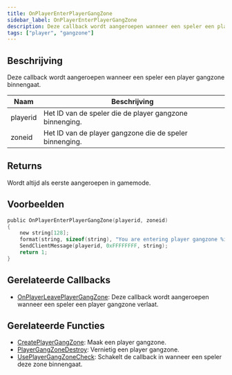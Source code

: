 ```yaml
---
title: OnPlayerEnterPlayerGangZone
sidebar_label: OnPlayerEnterPlayerGangZone
description: Deze callback wordt aangeroepen wanneer een speler een player gangzone binnengaat.
tags: ["player", "gangzone"]
---
```


<VersionWarn name='callback' version='omp v1.1.0.2612' />

## Beschrijving

Deze callback wordt aangeroepen wanneer een speler een player gangzone binnengaat.

| Naam     | Beschrijving                                            |
| -------- | ------------------------------------------------------ |
| playerid | Het ID van de speler die de player gangzone binnenging. |
| zoneid   | Het ID van de player gangzone die de speler binnenging. |

## Returns

Wordt altijd als eerste aangeroepen in gamemode.

## Voorbeelden

```c
public OnPlayerEnterPlayerGangZone(playerid, zoneid)
{
    new string[128];
    format(string, sizeof(string), "You are entering player gangzone %i", zoneid);
    SendClientMessage(playerid, 0xFFFFFFFF, string);
    return 1;
}
```

## Gerelateerde Callbacks

- [OnPlayerLeavePlayerGangZone](OnPlayerLeavePlayerGangZone): Deze callback wordt aangeroepen wanneer een speler een player gangzone verlaat.

## Gerelateerde Functies

- [CreatePlayerGangZone](../functions/CreatePlayerGangZone): Maak een player gangzone.
- [PlayerGangZoneDestroy](../functions/PlayerGangZoneDestroy): Vernietig een player gangzone.
- [UsePlayerGangZoneCheck](../functions/UsePlayerGangZoneCheck): Schakelt de callback in wanneer een speler deze zone binnengaat.


